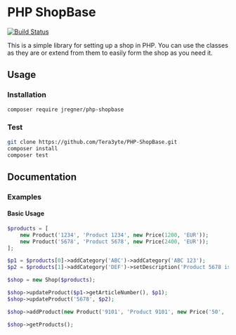 # PHP ShopBase
[![Build Status](https://travis-ci.org/Tera3yte/PHP-ShopBase.svg?branch=master)](https://travis-ci.org/Tera3yte/PHP-ShopBase)

This is a simple library for setting up a shop in PHP. You can use the classes as they are or extend from them to easily form the shop as you need it.
## Usage
### Installation
```bash
composer require jregner/php-shopbase
```
### Test
```bash
git clone https://github.com/Tera3yte/PHP-ShopBase.git
composer install
composer test
```

## Documentation
### Examples
#### Basic Usage
```php
$products = [
	new Product('1234', 'Product 1234', new Price(1200, 'EUR'));
	new Product('5678', 'Product 5678', new Price(2400, 'EUR'));
];

$p1 = $products[0]->addCategory('ABC')->addCategory('ABC 123');
$p2 = $products[1]->addCategory('DEF')->setDescription('Product 5678 is awesome');

$shop = new Shop($products);

$shop->updateProduct($p1->getArticleNumber(), $p1);
$shop->updateProduct('5678', $p2);

$shop->addProduct(new Product('9101', 'Product 9101', new Price('50', 'EUR')));

$shop->getProducts();
```
